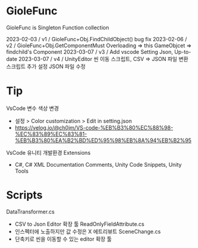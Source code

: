 # GioleFunc

GioleFunc is Singleton Function collection

2023-02-03 / v1 / GioleFunc+Obj.FindChildObject() bug fix
2023-02-06 / v2 / 
  GioleFunc+Obj.GetComponentMust Overloading =>
  this GameObjcet => findchild's Component
2023-03-07 / v3 / Add vscode Setting Json, Up-to-date
2023-03-07 / v4 / 
  UnityEditor 씬 이동 스크립트, CSV => JSON 파일 변환 스크립트 추가
  설정 JSON 파일 수정  

# Tip
VsCode 변수 색상 변경
  - 설정 > Color customization > Edit in setting.json
  - https://velog.io/@ch0jm/VS-code-%EB%B3%80%EC%88%98-%EC%83%89%EC%83%81-%EB%B3%80%EA%B2%BD%ED%95%98%EB%8A%94%EB%B2%95

VsCode 유니티 개발환경 Extensions
  - C#, C# XML Documentation Comments, Unity Code Snippets, Unity Tools

# Scripts
DataTransformer.cs
  - CSV to Json Editor 확장 툴
ReadOnlyFieldAttribute.cs
  - 인스펙터에 노출하지만 값 수정은 X 에트리뷰트
SceneChange.cs
  - 단축키로 씬을 이동할 수 있는 editor 확장 툴